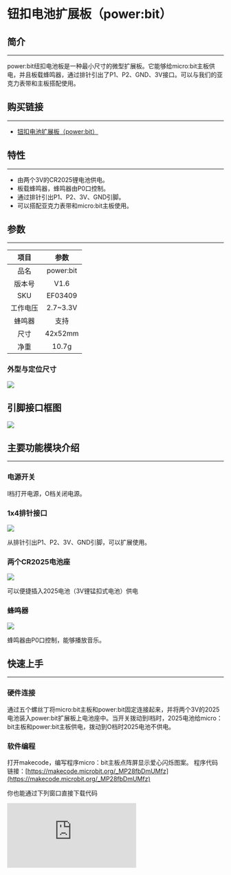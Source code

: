 ﻿# 钮扣电池扩展板（power:bit）

## 简介
---

power:bit纽扣电池板是一种最小尺寸的微型扩展板。它能够给micro:bit主板供电，并且板载蜂鸣器，通过排针引出了P1、P2、GND、3V接口。可以与我们的亚克力表带和主板搭配使用。

## 购买链接
---

- [钮扣电池扩展板（power:bit）](https://item.taobao.com/item.htm?ft=t&id=564916883947)

## 特性
---

- 由两个3V的CR2025锂电池供电。
- 板载蜂鸣器，蜂鸣器由P0口控制。
- 通过排针引出P1、P2、3V、GND引脚。
- 可以搭配亚克力表带和micro:bit主板使用。

## 参数
---

 |项目 | 参数 |
 |:-: | :-:  |
 |品名|power:bit |
 |版本号|V1.6 |
 |SKU| EF03409 |
 |工作电压|2.7~3.3V |
 |蜂鸣器|支持 |
 |尺寸|42x52mm |
 |净重|10.7g |

### 外型与定位尺寸
![](https://wiki-media-ef.oss-cn-hongkong.aliyuncs.com/docs/microbit/expansion-board/images/BQCpLVu.png)
## 引脚接口框图
![](https://wiki-media-ef.oss-cn-hongkong.aliyuncs.com/docs/microbit/expansion-board/images/ONnPnR7.png)

## 主要功能模块介绍
---

### 电源开关

I档打开电源，O档关闭电源。

### 1x4排针接口

![](https://wiki-media-ef.oss-cn-hongkong.aliyuncs.com/docs/microbit/expansion-board/images/9uskWP9.png)

从排针引出P1、P2、3V、GND引脚，可以扩展使用。

### 两个CR2025电池座

![](https://wiki-media-ef.oss-cn-hongkong.aliyuncs.com/docs/microbit/expansion-board/images/RkOmiZc.png)

可以便捷插入2025电池（3V锂锰扣式电池）供电

### 蜂鸣器

![](https://wiki-media-ef.oss-cn-hongkong.aliyuncs.com/docs/microbit/expansion-board/images/eNtjso8.png)

蜂鸣器由P0口控制，能够播放音乐。

## 快速上手
---

### 硬件连接


通过五个螺丝丁将micro:bit主板和power:bit固定连接起来，并将两个3V的2025电池装入power:bit扩展板上电池座中。当开关拨动到I档时，2025电池给micro：bit主板和power:bit主板供电，拨动到O档时2025电池不供电。


### 软件编程

打开makecode，编写程序micro：bit主板点阵屏显示爱心闪烁图案。
程序代码链接：[https://makecode.microbit.org/_MP28fbDmUMfz](https://makecode.microbit.org/_MP28fbDmUMfz)

你也能通过下列窗口直接下载代码

<div
    style={{
        position: 'relative',
        paddingBottom: '60%',
        overflow: 'hidden',
    }}
>
    <iframe
        src="https://makecode.microbit.org/_MP28fbDmUMfz"
        frameborder="0"
        sandbox="allow-popups allow-forms allow-scripts allow-same-origin"
        style={{
            position: 'absolute',
            width: '100%',
            height: '100%',
        }}
    />
</div>

### 结果

micro：bit主板点阵显示爱心闪烁图案。

## 常见问题
